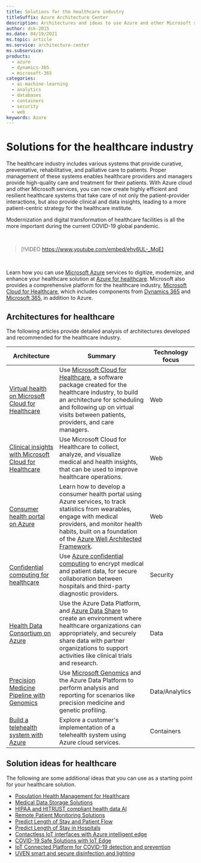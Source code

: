 ```yaml
---
title: Solutions for the healthcare industry
titleSuffix: Azure Architecture Center
description: Architectures and ideas to use Azure and other Microsoft services for building efficient and reliable healthcare solutions.
author: dsk-2015
ms.date: 04/19/2021
ms.topic: article
ms.service: architecture-center
ms.subservice: 
products:
  - azure
  - dynamics-365
  - microsoft-365
categories:
  - ai-machine-learning
  - analytics
  - databases
  - containers
  - security
  - web
keywords: Azure
---
```


# Solutions for the healthcare industry

The healthcare industry includes various systems that provide curative, preventative, rehabilitative, and palliative care to patients. Proper management of these systems enables healthcare providers and managers provide high-quality care and treatment for their patients. With Azure cloud and other Microsoft services, you can now create highly efficient and resilient healthcare systems that take care of not only the patient-provider interactions, but also provide clinical and data insights, leading to a more patient-centric strategy for the healthcare institute.

Modernization and digital transformation of healthcare facilities is all the more important during the current COVID-19 global pandemic.

<br>

> [!VIDEO https://www.youtube.com/embed/ehv6UL-_MoE]

<br>

Learn how you can use [Microsoft Azure](https://azure.microsoft.com/) services to digitize, modernize, and enhance your healthcare solution at [Azure for healthcare](https://azure.microsoft.com/industries/healthcare/). Microsoft also provides a comprehensive platform for the healthcare industry, [Microsoft Cloud for Healthcare](https://www.microsoft.com/industry/health/microsoft-cloud-for-healthcare), which includes components from [Dynamics 365](https://dynamics.microsoft.com/) and [Microsoft 365](https://www.microsoft.com/microsoft-365), in addition to Azure.

## Architectures for healthcare

The following articles provide detailed analysis of architectures developed and recommended for the healthcare industry.

| Architecture | Summary | Technology focus |
| ------- | ------- | ------- |
| [Virtual health on Microsoft Cloud for Healthcare](../example-scenario/mch-health/virtual-health-mch.yml) | Use [Microsoft Cloud for Healthcare](/industry/healthcare/overview), a software package created for the healthcare industry, to build an architecture for scheduling and following up on virtual visits between patients, providers, and care managers. | Web |
| [Clinical insights with Microsoft Cloud for Healthcare](../example-scenario/mch-health/medical-data-insights.yml) | Use Microsoft Cloud for Healthcare to collect, analyze, and visualize medical and health insights, that can be used to improve healthcare operations. | Web |
| [Consumer health portal on Azure](../example-scenario/digital-health/health-portal.yml) | Learn how to develop a consumer health portal using Azure services, to track statistics from wearables, engage with medical providers, and monitor health habits, built on a foundation of the [Azure Well Architected Framework](../framework/index.md). | Web |
| [Confidential computing for healthcare](../example-scenario/confidential/healthcare-inference.yml) | Use [Azure confidential computing](/azure/confidential-computing/overview) to encrypt medical and patient data, for secure collaboration between hospitals and third-party diagnostic providers. | Security |
| [Health Data Consortium on Azure](../example-scenario/data/azure-health-data-consortium.yml) | Use the Azure Data Platform, and [Azure Data Share](/azure/data-share/overview) to create an environment where healthcare organizations can appropriately, and securely share data with partner organizations to support activities like clinical trials and research.  | Data |
| [Precision Medicine Pipeline with Genomics](../example-scenario/precision-medicine/genomic-analysis-reporting.yml) | Use [Microsoft Genomics](/azure/genomics/overview-what-is-genomics) and the Azure Data Platform to perform analysis and reporting for scenarios like precision medicine and genetic profiling. | Data/Analytics |
| [Build a telehealth system with Azure](../example-scenario/apps/telehealth-system.yml) | Explore a customer's implementation of a telehealth system using Azure cloud services. | Containers |

## Solution ideas for healthcare

The following are some additional ideas that you can use as a starting point for your healthcare solution.

- [Population Health Management for Healthcare](../solution-ideas/articles/population-health-management-for-healthcare.yml)
- [Medical Data Storage Solutions](../solution-ideas/articles/medical-data-storage.yml)
- [HIPAA and HITRUST compliant health data AI](../solution-ideas/articles/security-compliance-blueprint-hipaa-hitrust-health-data-ai.yml)
- [Remote Patient Monitoring Solutions](../solution-ideas/articles/remote-patient-monitoring.yml)
- [Predict Length of Stay and Patient Flow](../solution-ideas/articles/predict-length-of-stay-and-patient-flow-with-healthcare-analytics.yml)
- [Predict Length of Stay in Hospitals](../solution-ideas/articles/predicting-length-of-stay-in-hospitals.yml)
- [Contactless IoT interfaces with Azure intelligent edge](../solution-ideas/articles/contactless-interfaces.yml)
- [COVID-19 Safe Solutions with IoT Edge](../solution-ideas/articles/cctv-iot-edge-for-covid-19-safe-environment-and-mask-detection.yml)
- [IoT Connected Platform for COVID-19 detection and prevention](../solution-ideas/articles/iot-connected-platform.yml)
- [UVEN smart and secure disinfection and lighting](../solution-ideas/articles/uven-disinfection.yml)
